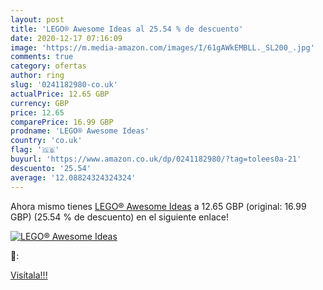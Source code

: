 ```yaml
---
layout: post
title: 'LEGO® Awesome Ideas al 25.54 % de descuento'
date: 2020-12-17 07:16:09
image: 'https://m.media-amazon.com/images/I/61gAWkEMBLL._SL200_.jpg'
comments: true
category: ofertas
author: ring
slug: '0241182980-co.uk'
actualPrice: 12.65 GBP
currency: GBP
price: 12.65
comparePrice: 16.99 GBP
prodname: 'LEGO® Awesome Ideas'
country: 'co.uk'
flag: '🇬🇧'
buyurl: 'https://www.amazon.co.uk/dp/0241182980/?tag=tolees0a-21'
descuento: '25.54'
average: '12.08824324324324'
---
```


Ahora mismo tienes [LEGO® Awesome Ideas](https://www.amazon.co.uk/dp/0241182980/?tag=tolees0a-21) a 12.65 GBP (original: 16.99 GBP) (25.54 %  de descuento) en el siguiente enlace!

[![LEGO® Awesome Ideas](https://m.media-amazon.com/images/I/61gAWkEMBLL._SL200_.jpg)](https://www.amazon.co.uk/dp/0241182980/?tag=tolees0a-21)

🔎:


[Visítala!!!](https://www.amazon.co.uk/dp/0241182980/?tag=tolees0a-21)
